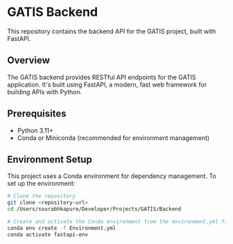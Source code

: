 # GATIS Backend

This repository contains the backend API for the GATIS project, built with FastAPI.

## Overview

The GATIS backend provides RESTful API endpoints for the GATIS application. It's built using FastAPI, a modern, fast web framework for building APIs with Python.

## Prerequisites

- Python 3.11+
- Conda or Miniconda (recommended for environment management)

## Environment Setup

This project uses a Conda environment for dependency management. To set up the environment:

```bash
# Clone the repository
git clone <repository-url>
cd /Users/sourabhkapure/Developer/Projects/GATIS/Backend

# Create and activate the Conda environment from the environment.yml file
conda env create -f Environment.yml
conda activate fastapi-env